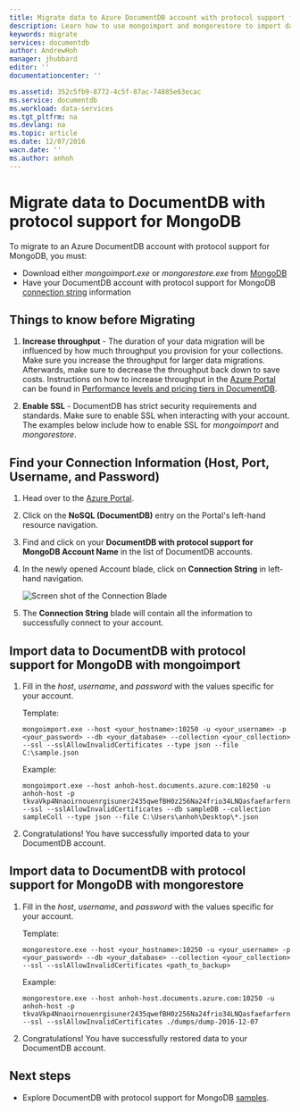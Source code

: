 ```yaml
---
title: Migrate data to Azure DocumentDB account with protocol support for MongoDB | Azure
description: Learn how to use mongoimport and mongorestore to import data to a DocumentDB account with protocol support for MongoDB, now available for preview.
keywords: migrate
services: documentdb
author: AndrewHoh
manager: jhubbard
editor: ''
documentationcenter: ''

ms.assetid: 352c5fb9-8772-4c5f-87ac-74885e63ecac
ms.service: documentdb
ms.workload: data-services
ms.tgt_pltfrm: na
ms.devlang: na
ms.topic: article
ms.date: 12/07/2016
wacn.date: ''
ms.author: anhoh
---
```


# Migrate data to DocumentDB with protocol support for MongoDB
To migrate to an Azure DocumentDB account with protocol support for MongoDB, you must:

- Download either *mongoimport.exe* or *mongorestore.exe* from [MongoDB](https://www.mongodb.com/download-center)
- Have your DocumentDB account with protocol support for MongoDB [connection string](./documentdb-connect-mongodb-account.md) information

## Things to know before Migrating

1. **Increase throughput** - The duration of your data migration will be influenced by how much throughput you provision for your collections. Make sure you increase the throughput for larger data migrations. Afterwards, make sure to decrease the throughput back down to save costs. Instructions on how to increase throughput in the [Azure Portal](https://portal.azure.cn) can be found in [Performance levels and pricing tiers in DocumentDB](./documentdb-performance-levels.md).

2. **Enable SSL** - DocumentDB has strict security requirements and standards. Make sure to enable SSL when interacting with your account. The examples below include how to enable SSL for *mongoimport* and *mongorestore*.

## Find your Connection Information (Host, Port, Username, and Password)

1. Head over to the [Azure Portal](https://portal.azure.cn).

2. Click on the **NoSQL (DocumentDB)** entry on the Portal's left-hand resource navigation.

3. Find and click on your **DocumentDB with protocol support for MongoDB Account Name** in the list of DocumentDB accounts.

4. In the newly opened Account blade, click on **Connection String** in left-hand navigation.

    ![Screen shot of the Connection Blade](./media/documentdb-mongodb-migrate/ConnectionStringBlade.png)

5. The **Connection String** blade will contain all the information to successfully connect to your account.

## Import data to DocumentDB with protocol support for MongoDB with mongoimport

1. Fill in the *host*, *username*, and *password* with the values specific for your account.

    Template:

    ```
    mongoimport.exe --host <your_hostname>:10250 -u <your_username> -p <your_password> --db <your_database> --collection <your_collection> --ssl --sslAllowInvalidCertificates --type json --file C:\sample.json
    ```

    Example:

    ```
    mongoimport.exe --host anhoh-host.documents.azure.com:10250 -u anhoh-host -p tkvaVkp4Nnaoirnouenrgisuner2435qwefBH0z256Na24frio34LNQasfaefarfernoimczciqisAXw== --ssl --sslAllowInvalidCertificates --db sampleDB --collection sampleColl --type json --file C:\Users\anhoh\Desktop\*.json
    ```

2. Congratulations! You have successfully imported data to your DocumentDB account.

## Import data to DocumentDB with protocol support for MongoDB with mongorestore

1. Fill in the *host*, *username*, and *password* with the values specific for your account.

    Template:

    ```
    mongorestore.exe --host <your_hostname>:10250 -u <your_username> -p <your_password> --db <your_database> --collection <your_collection> --ssl --sslAllowInvalidCertificates <path_to_backup>
    ```

    Example:

    ```
    mongorestore.exe --host anhoh-host.documents.azure.com:10250 -u anhoh-host -p tkvaVkp4Nnaoirnouenrgisuner2435qwefBH0z256Na24frio34LNQasfaefarfernoimczciqisAXw== --ssl --sslAllowInvalidCertificates ./dumps/dump-2016-12-07
    ```

2. Congratulations! You have successfully restored data to your DocumentDB account.

## Next steps
- Explore DocumentDB with protocol support for MongoDB [samples](./documentdb-mongodb-samples.md).